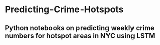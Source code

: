 # Predicting-Crime-Hotspots
## Python notebooks on predicting weekly crime numbers for hotspot areas in NYC using LSTM
